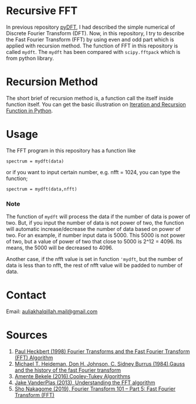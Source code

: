 # Recursive FFT
In previous repository [pyDFT](https://github.com/auliakhalqillah/pyDFT), I had described the simple numerical of Discrete Fourier Transform (DFT). Now, in this repository, I try to describe the Fast Fourier Transform (FFT) by using even and odd part which is applied with recursion method. The function of FFT in this repository is called `mydft`. The `mydft` has been compared with `scipy.fftpack` which is from python library.
# Recursion Method
The short brief of recursion method is, a function call the itself inside function itself. You can get the basic illustration on [Iteration and Recursion Function in Python](https://sharing.auliakhalqillah.com/2020/04/11/iteration-and-recursion-function-in-python/). 
# Usage
The FFT program in this repository has a function like
```
spectrum = mydft(data)
```
or if you want to input certain number, e.g. nfft = 1024, you can type the function;
```
spectrum = mydft(data,nfft)
```
### Note
The function of `mydft` will process the data if the number of data is power of two. But, if you input the number of data is not power of two, the function will automatic increase/decrease the number of data based on power of two. 
For an example, if number input data is 5000. This 5000 is not power of two, but a value of power of two that close to 5000 is 2^12 = 4096. Its means, the 5000 will be decreased to 4096. 

Another case, if the nfft value is set in function `'mydft`, but the number of data is less than to nfft, the rest of nfft value will be padded to number of data.
# Contact
Email: auliakhalqillah.mail@gmail.com
# Sources
1. [Paul Heckbert (1998) Fourier Transforms and the Fast Fourier Transform (FFT) Algorithm](http://www.cs.cmu.edu/afs/andrew/scs/cs/15-463/2001/pub/www/notes/fourier/fourier.pdf)
2. [Michael T. Heideman, Don H. Johnson, C. Sidney Burrus (1984),Gauss and the history of the fast Fourier transform](http://www.cis.rit.edu/class/simg716/Gauss_History_FFT.pdf)
3. [Amente Bekele (2016),Cooley-Tukey Algorithms](http://people.scs.carleton.ca/~maheshwa/courses/5703COMP/16Fall/FFT_Report.pdf)
4. [Jake VanderPlas (2013), Understanding the FFT algorithm](https://jakevdp.github.io/blog/2013/08/28/understanding-the-fft/)
5. [Sho Nakagome (2019), Fourier Transform 101 – Part 5: Fast Fourier Transform (FFT)](https://medium.com/sho-jp/fourier-transform-101-part-5-fast-fourier-transform-fft-38c22e05ead3)
